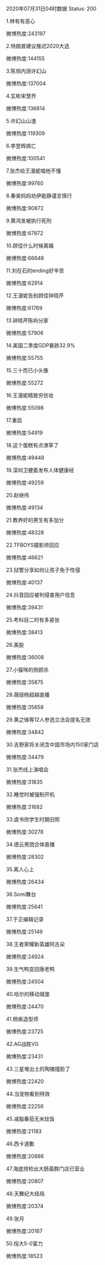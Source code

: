 2020年07月31日04时数据
Status: 200

1.林有有恶心

微博热度:243197

2.特朗普建议推迟2020大选

微博热度:144155

3.陈旭内涵许幻山

微博热度:137004

4.玄彬宋慧乔

微博热度:136814

5.许幻山山渣

微博热度:119309

6.李登辉病亡

微博热度:100541

7.张杰给王漫妮唱他不懂

微博热度:99760

8.秦昊妈妈劝伊能静谨言慎行

微博热度:90872

9.黄鸿发被执行死刑

微博热度:67872

10.顾佳什么时候离婚

微博热度:66648

11.刘在石的ending好辛苦

微博热度:62914

12.王漫妮告别顾佳钟晓芹

微博热度:61769

13.钟晓芹陈屿分家

微博热度:57906

14.美国二季度GDP暴跌32.9%

微博热度:55755

15.三十而已小头像

微博热度:55272

16.王漫妮精致穷仿妆

微博热度:55098

17.重启

微博热度:54919

18.这个蛋糕有点潦草了

微博热度:49448

19.深圳卫健委发布人体健康经

微博热度:49259

20.赵继伟

微博热度:49134

21.教养好的男生有多加分

微博热度:48328

22.TFBOYS摄影师回应

微博热度:46621

23.狱警分享如何让孩子免于性侵

微博热度:40137

24.抖音回应被判侵害用户信息

微博热度:39431

25.考科目二时有多紧张

微博热度:38413

26.美股

微博热度:36008

27.小猫咪的侧颜杀

微博热度:35875

28.薇娅杨超越直播

微博热度:35658

29.黄之锋等12人参选立法会提名无效

微博热度:34842

30.吉野家将关闭含中国市场内150家门店

微博热度:34479

31.张杰线上演唱会

微博热度:31835

32.睡觉时被强制开机

微博热度:31682

33.虞书欣学生时期旧照

微博热度:30278

34.德云男团合体直播

微博热度:28302

35.离人心上

微博热度:26434

36.Somi舞台

微博热度:25641

37.于正编辑记录

微博热度:25149

38.王者荣耀新英雄阿古朵

微博热度:24924

39.生气鸭变回唐老鸭

微博热度:24504

40.哈尔的移动城堡

微博热度:24470

41.杨紫造型师

微博热度:23725

42.AG战胜VG

微博热度:23431

43.三星堆出土的陶猪撞脸了

微博热度:22420

44.当宠物看到特效

微博热度:22256

45.减脂番茄无米烩饭

微博热度:21183

46.西卡道歉

微博热度:20886

47.海底捞检出大肠菌群门店已营业

微博热度:20807

48.天舞纪大结局

微博热度:20374

49.张月

微博热度:20167

50.恒大5-0富力

微博热度:18523

